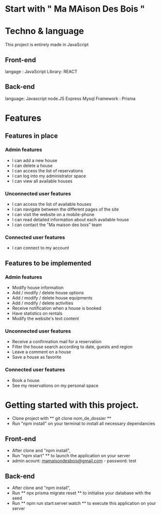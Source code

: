 # Start with " Ma MAison Des Bois "

# Techno & language

This project is entirely made in JavaScript

## Front-end

langage : JavaScript
Library: REACT

## Back-end

language: Javascript
node.JS
Express
Mysql
Framework : Prisma

# Features

## Features in place

### Admin features

- I can add a new house
- I can delete a house
- I can access the list of reservations
- I can log into my administrator space
- I can view all available houses

### Unconnected user features

- I can access the list of available houses
- I can navigate between the different pages of the site
- I can visit the website on a mobile-phone
- I can read detailed information about each available house
- I can contact the "Ma maison des bois" team

### Connected user features

- I can connect to my account


## Features to be implemented

### Admin features

- Modify house information
- Add / modify / delete house options
- Add / modify / delete house equipments
- Add / modify / delete activities
- Receive notification when a house is booked
- Have statistics on rentals
- Modify the website's text content

### Unconnected user features

- Receive a confirmation mail for a reservation
- Filter the house search according to date, guests and region
- Leave a comment on a house
- Save a house as favorite

### Connected user features

- Book a house
- See my reservations on my personal space


# Getting started with this project.

- Clone project with ** git clone <url en ssh> nom_de_dossier **
- Run "npm install" on your terminal to install all necessary dependancies
  
## Front-end
  
- After clone and "npm install", 
- Run "npm start" ** to launch the application on your server
- admin acount: mamaisondesbois@gmail.com - password: test

## Back-end

- After clone and "npm install",
- Run ** npx prisma migrate reset ** to initialise your database with the seed
- Run ** npm run start:server:watch ** to execute this application on your server
